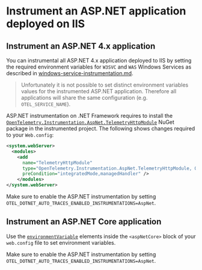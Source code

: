 # Instrument an ASP.NET application deployed on IIS

## Instrument an ASP.NET 4.x application

You can instrumental all ASP.NET 4.x application deployed to IIS
by setting the required environment variables for
`W3SVC` and `WAS` Windows Services as described in [windows-service-instrumentation.md](windows-service-instrumentation.md).

> Unfortunately it is not possible to set distinct environment variables
  values for the instrumented ASP.NET application.
  Therefore all applications will share
  the same configuration (e.g. `OTEL_SERVICE_NAME`).

ASP.NET instrumentation on .NET Framework requires to install the
[`OpenTelemetry.Instrumentation.AspNet.TelemetryHttpModule`](https://www.nuget.org/packages/OpenTelemetry.Instrumentation.AspNet.TelemetryHttpModule/)
NuGet package in the instrumented project.
The following shows changes required to your `Web.config`:

```xml
<system.webServer>
  <modules>
    <add
      name="TelemetryHttpModule"
      type="OpenTelemetry.Instrumentation.AspNet.TelemetryHttpModule, OpenTelemetry.Instrumentation.AspNet.TelemetryHttpModule"
      preCondition="integratedMode,managedHandler" />
    </modules>
</system.webServer>
```

Make sure to enable the ASP.NET instrumentation by setting
`OTEL_DOTNET_AUTO_TRACES_ENABLED_INSTRUMENTATIONS=AspNet`.

## Instrument an ASP.NET Core application

Use the [`environmentVariable`](https://docs.microsoft.com/en-us/aspnet/core/host-and-deploy/iis/web-config#set-environment-variables)
elements inside the `<aspNetCore>` block of your `web.config` file
to set environment variables.

Make sure to enable the ASP.NET instrumentation by setting
`OTEL_DOTNET_AUTO_TRACES_ENABLED_INSTRUMENTATIONS=AspNet`.
